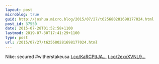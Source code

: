 ```yaml
---
layout: post
microblog: true
guid: http://joshua.micro.blog/2015/07/27/t625680281698177024.html
post_id: 37550
date: 2015-07-28T01:52:58+1100
lastmod: 2019-07-30T17:41:29+1100
type: post
url: /2015/07/27/t625680281698177024.html
---
```

Nike: secured #witherstakeusa [t.co/KaRCPttJA...](http://t.co/KaRCPttJA0) [t.co/2exoXVNL9...](http://t.co/2exoXVNL97)

